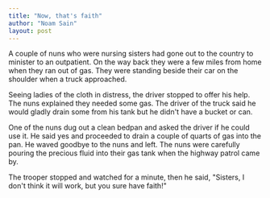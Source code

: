 ```yaml
---
title: "Now, that's faith"
author: "Noam Sain"
layout: post
---
```


A couple of nuns who were nursing sisters had gone out to the country to minister to an outpatient. On the way back they were a few miles from home when they ran out of gas. They were standing beside their car on the shoulder when a truck approached.

Seeing ladies of the cloth in distress, the driver stopped to offer his help. The nuns explained they needed some gas. The driver of the truck said he would gladly drain some from his tank but he didn't have a bucket or can.

One of the nuns dug out a clean bedpan and asked the driver if he could use it. He said yes and proceeded to drain a couple of quarts of gas into the pan. He waved goodbye to the nuns and left. The nuns were carefully pouring the precious fluid into their gas tank when the highway patrol came by.

The trooper stopped and watched for a minute, then he said, "Sisters, I don't think it will work, but you sure have faith!"